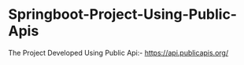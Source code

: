# Springboot-Project-Using-Public-Apis
The Project Developed Using Public Api:- https://api.publicapis.org/
